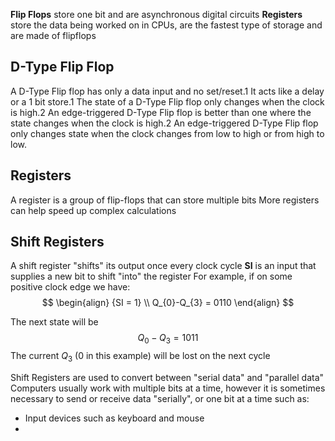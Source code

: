 **Flip Flops** store one bit and are asynchronous digital circuits
**Registers** store the data being worked on in CPUs, are the fastest type of storage and are made of flipflops

## D-Type Flip Flop
A D-Type Flip flop has only a data input and no set/reset.1 It acts like a delay or a 1 bit store.1 The state of a D-Type Flip flop only changes when the clock is high.2 An edge-triggered D-Type Flip flop is better than one where the state changes when the clock is high.2 An edge-triggered D-Type Flip flop only changes state when the clock changes from low to high or from high to low. 

## Registers
A register is a group of flip-flops that can store multiple bits
More registers can help speed up complex calculations
## Shift Registers
A shift register "shifts" its output once every clock cycle
**SI** is an input that supplies a new bit to shift "into" the register
For example, if on some positive clock edge we have:
$$
\begin{align}
{SI = 1} \\
Q_{0}-Q_{3} = 0110
\end{align}
$$

The next state will be
$$
Q_{0}-Q_{3} = 1011
$$
The current $Q_{3}$ ($0$ in this example) will be lost on the next cycle

Shift Registers are used to convert between "serial data" and "parallel data"
Computers usually work with multiple bits at a time, however it is sometimes necessary to send or receive data "serially", or one bit at a time such as:
- Input devices such as keyboard and mouse
- 